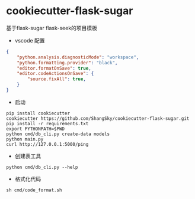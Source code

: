 # cookiecutter-flask-sugar

基于flask-sugar flask-seek的项目模板

- vscode 配置

```json
{
    "python.analysis.diagnosticMode": "workspace",
    "python.formatting.provider": "black",
    "editor.formatOnSave": true,
    "editor.codeActionsOnSave": {
        "source.fixAll": true,
    }
}
```

- 启动
```shell
pip install cookiecutter
cookiecutter https://github.com/ShangSky/cookiecutter-flask-sugar.git
pip install -r requirements.txt
export PYTHONPATH=$PWD
python cmd/db_cli.py create-data models
python main.py
curl http://127.0.0.1:5000/ping
```

- 创建表工具

```shell
python cmd/db_cli.py --help
```

- 格式化代码

```
sh cmd/code_format.sh
```